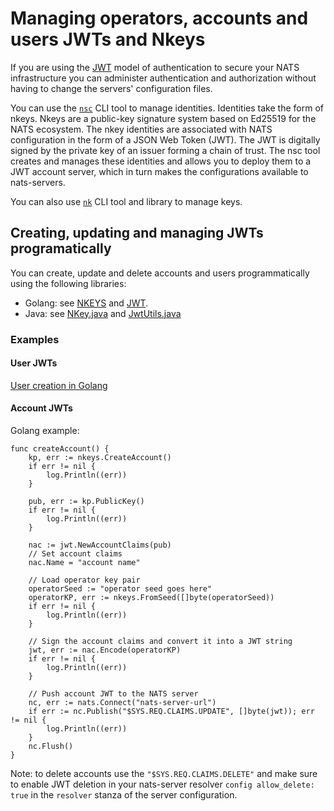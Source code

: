 # Managing operators, accounts and users JWTs and Nkeys

If you are using the [JWT](/running-a-nats-service/configuration/securing_nats/jwt/README.md) model of authentication to secure your NATS infrastructure you can administer authentication and authorization without having to change the servers' configuration files.

You can use the [`nsc`](/using-nats/nats-tools/nsc/README.md) CLI tool to manage identities. Identities take the form of nkeys. Nkeys are a public-key signature system based on Ed25519 for the NATS ecosystem.
The nkey identities are associated with NATS configuration in the form of a JSON Web Token (JWT). The JWT is digitally signed by the private key of an issuer forming a chain of trust. The nsc tool creates and manages these identities and allows you to deploy them to a JWT account server, which in turn makes the configurations available to nats-servers.

You can also use [`nk`](https://github.com/nats-io/nkeys#readme) CLI tool and library to manage keys.

## Creating, updating and managing JWTs programatically

You can create, update and delete accounts and users programmatically using the following libraries:

* Golang: see [NKEYS](https://github.com/nats-io/nkeys) and [JWT](https://github.com/nats-io/jwt).
* Java: see [NKey.java](https://github.com/nats-io/nats.java/blob/main/src/main/java/io/nats/client/NKey.java) and [JwtUtils.java](https://github.com/nats-io/nats.java/blob/main/src/main/java/io/nats/client/support/JwtUtils.java)

### Examples

#### User JWTs

[User creation in Golang](https://docs.nats.io/running-a-nats-service/nats_admin/security/jwt#automated-sign-up-services-jwt-and-nkey-libraries)

#### Account JWTs

Golang example:

```
func createAccount() {
	kp, err := nkeys.CreateAccount()
	if err != nil {
		log.Println((err))
	}

	pub, err := kp.PublicKey()
	if err != nil {
		log.Println((err))
	}

	nac := jwt.NewAccountClaims(pub)
	// Set account claims
	nac.Name = "account name"

	// Load operator key pair
	operatorSeed := "operator seed goes here"
	operatorKP, err := nkeys.FromSeed([]byte(operatorSeed))
	if err != nil {
		log.Println((err))
	}

	// Sign the account claims and convert it into a JWT string
	jwt, err := nac.Encode(operatorKP)
	if err != nil {
		log.Println((err))
	}

	// Push account JWT to the NATS server
	nc, err := nats.Connect("nats-server-url")
	if err := nc.Publish("$SYS.REQ.CLAIMS.UPDATE", []byte(jwt)); err != nil {
		log.Println((err))
	}
	nc.Flush()
}
```

Note: to delete accounts use the `"$SYS.REQ.CLAIMS.DELETE"` and make sure to enable JWT deletion in your nats-server resolver `config allow_delete: true` in the `resolver` stanza of the server configuration.